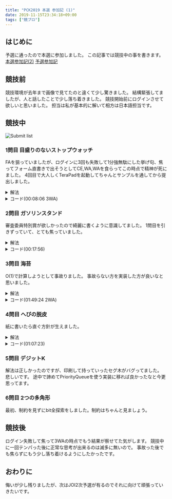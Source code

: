 ```yaml
---
title: "PCK2019 本選 参加記 (1)"
date: 2019-11-15T23:34:18+09:00
tags: ["競プロ"]
---
```

## はじめに

予選に通ったので本選に参加しました。
この記事では競技中の事を書きます。
[本選参加記(2)](../pck2019_final_2)
[予選参加記](../pck2019_qual)

## 競技前

競技環境が去年まで画像で見てたのと違くて少し驚きました。
結構緊張してましたが、人と話したことで少し落ち着きました。
競技開始前にログインさせて欲しいと思いました。
担当は私が基本的に解いて相方は日本語担当です。

## 競技中

![Submit list](submitlist.jpg)

### 1問目 目盛りのないストップウォッチ

FAを狙っていましたが、ログインに3回も失敗して1分強無駄にした挙げ句、焦ってフォーム直書きで出そうとしてCE,WA,WAを食らってこの時点で精神が死にました。
4回目で大人しくTeraPadを起動してちゃんとサンプルを通してから提出しました。

<details><summary>解法</summary>
$ \displaystyle T/A*R$を計算します。
</details>

<details><summary>コード(00:08:06 3WA)</summary>

```cpp
#include <bits/stdc++.h>
using namespace std;
using i64 = long long;

int main()
{
  std::cout.setf(std::ios_base::fixed, std::ios_base::floatfield);
  i64 a, t, r;
  cin >> a >> t >> r;
  cout << (double)t / a * r << endl;
  return 0;
}
```

</details>

### 2問目 ガソリンスタンド

審査委員特別賞が欲しかったので綺麗に書くように意識してました。
1問目を引きずっていて、とても焦っていました。

<details><summary>解法</summary>
素直にシミュレーションをします。
</details>

<details><summary>コード(00:17:56)</summary>

```cpp
#include <bits/stdc++.h>
using namespace std;
using i64 = long long;

int main()
{
  i64 n, m;
  cin >> n >> m;
  queue<i64> que[10];
  for (i64 _ = 0; _ < m; _++)
  {
    i64 s;
    cin >> s;
    if (s == 0)
    {
      i64 lane;
      cin >> lane;
      cout << que[lane - 1].front() << endl;
      que[lane - 1].pop();
    }
    else
    {
      i64 car;
      cin >> car;
      i64 p = 0, c = 1e9;
      for (i64 i = 0; i < n; i++)
        if (que[i].size() < c)
        {
          p = i;
          c = que[i].size();
        }
      que[p].push(car);
    }
  }
  return 0;
}
```

</details>

### 3問目 海苔

O(1)で計算しようとして事故りました。
事故らない方を実装した方が良いなと思いました。

<details><summary>解法</summary>
2枚の面積から重なってる面積の2倍を引きます。
</details>

<details><summary>コード(01:49:24 2WA)</summary>

```cpp
#include <bits/stdc++.h>
using namespace std;
using i64 = long long;

int main()
{
  i64 x1, y1, w1, h1, x2, y2, w2, h2;
  cin >> x1 >> y1 >> w1 >> h1 >> x2 >> y2 >> w2 >> h2;
  if (x1 + w1 <= x2 || x2 + w2 <= x1 || y1 + h1 <= y2 || y2 + h2 <= y1)
    cout << h1 * w1 + h2 * w2 << endl;
  else
  {
    i64 hh, ww;
    if (x1 < x2 && x2 + w2 < x1 + w1)
      ww = w2;
    else if (x2 < x1 && x1 + w1 < x2 + w2)
      ww = w1;
    else if (x1 < x2)
      ww = x1 + w1 - x2;
    else
      ww = x2 + w2 - x1;
    if (y1 < y2 && y2 + h2 < y1 + h1)
      hh = h2;
    else if (y2 < y1 && y1 + h1 < y2 + h2)
      hh = h1;
    else if (y1 < y2)
      hh = y1 + h1 - y2;
    else
      hh = y2 + h2 - y1;
    cout << h1 * w1 + h2 * w2 - hh * ww * 2 << endl;
  }
  return 0;
}
```

</details>

### 4問目 へびの脱皮

紙に書いたら直ぐ方針が生えました。

<details><summary>解法</summary>
oが連続している箇所が有れば$ \displaystyle 2^n-1$を加算します。
</details>

<details><summary>コード(01:07:23)</summary>

```cpp
#include <bits/stdc++.h>
using namespace std;
using i64 = long long;

i64 pow(i64 a, i64 n)
{
  i64 ret = 1;
  for (; 0 < n; n >>= 1, a = a * a)
    if (n % 2 == 1)
      ret *= a;
  return ret;
}

int main()
{
  i64 l, n;
  string snake;
  cin >> l >> n >> snake;
  i64 ans = l, t = (1 - pow(2, n)) / -1;
  for (i64 i = 0; i < l - 1; i++)
    if (snake[i] == 'o' && snake[i + 1] == 'o')
      ans += t * 3;
  cout << ans << endl;
  return 0;
}
```

</details>

### 5問目 デジットK

解法は正しかったのですが、印刷して持っていったセグ木がバグってました。
悲しいです。
途中で諦めてPriorityQueueを使う実装に移れば良かったなと今更思ってます。

### 6問目 2つの多角形

最初、制約を見ずにbit全探索をしました。制約はちゃんと見ましょう。

## 競技後

ログイン失敗して焦って3WAの時点でもう結果が察せてた気がします。
競技中に一回テンパった後に正常な思考が出来るのは滅多に無いので。
事故った後でも焦らずにもう少し落ち着けるようにしたかったです。

## おわりに

悔いが少し残りましたが、次はJOI2次予選が有るのでそれに向けて頑張っていきたいです。
